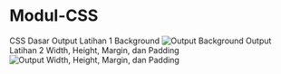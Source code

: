 # Modul-CSS
CSS Dasar
Output Latihan 1 Background
![Output Background](https://user-images.githubusercontent.com/85090045/129572297-6107fb69-d592-47cd-a73e-9bc5a38182cb.png)
Output Latihan 2 Width, Height, Margin, dan Padding
![Output Width, Height, Margin, dan Padding](https://user-images.githubusercontent.com/85090045/129572425-62350a1d-75a0-4e75-a79e-8ae71fa05ad5.png)
